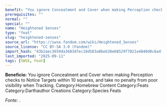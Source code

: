 ```yaml
---
benefit: "You ignore Concealment and Cover when making Perception checks to Notice Targets within 10 squares, and take no penalty from poor visibility when Tracking. Category:Homebrew Content Category:Feats Category:Darthauthor Creations Category:Species Feats"
prerequisites: ""
normal: ""
special: ""
name: "Heightened Senses"
type: "feat"
slug: "heightened-senses"
source_url: "https://swse.fandom.com/wiki/Heightened_Senses"
source_license: "CC BY-SA 3.0 (Fandom)"
import_hash: "43b2aec3659da3683d7ec18d583a0beb38e68529f7021e4840d0c6a4f998b3d5"
last_imported: "2025-09-11"
tags: [SWSE, Feat]
---
```

**Beneficio:** You ignore Concealment and Cover when making Perception checks to Notice Targets within 10 squares, and take no penalty from poor visibility when Tracking. Category:Homebrew Content Category:Feats Category:Darthauthor Creations Category:Species Feats

*Fonte:* .